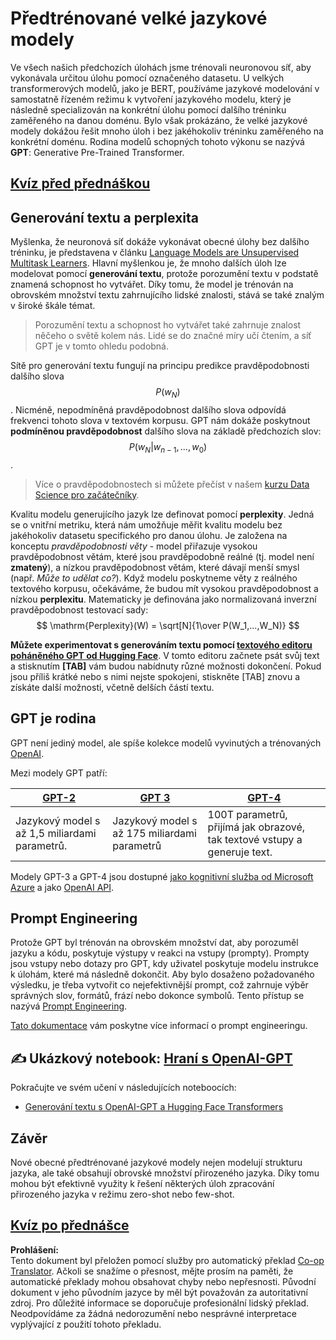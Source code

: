 <!--
CO_OP_TRANSLATOR_METADATA:
{
  "original_hash": "2efbb183384a50f0fc0cde02534d912f",
  "translation_date": "2025-08-25T22:06:36+00:00",
  "source_file": "lessons/5-NLP/20-LangModels/README.md",
  "language_code": "cs"
}
-->
# Předtrénované velké jazykové modely

Ve všech našich předchozích úlohách jsme trénovali neuronovou síť, aby vykonávala určitou úlohu pomocí označeného datasetu. U velkých transformerových modelů, jako je BERT, používáme jazykové modelování v samostatně řízeném režimu k vytvoření jazykového modelu, který je následně specializován na konkrétní úlohu pomocí dalšího tréninku zaměřeného na danou doménu. Bylo však prokázáno, že velké jazykové modely dokážou řešit mnoho úloh i bez jakéhokoliv tréninku zaměřeného na konkrétní doménu. Rodina modelů schopných tohoto výkonu se nazývá **GPT**: Generative Pre-Trained Transformer.

## [Kvíz před přednáškou](https://ff-quizzes.netlify.app/en/ai/quiz/39)

## Generování textu a perplexita

Myšlenka, že neuronová síť dokáže vykonávat obecné úlohy bez dalšího tréninku, je představena v článku [Language Models are Unsupervised Multitask Learners](https://cdn.openai.com/better-language-models/language_models_are_unsupervised_multitask_learners.pdf). Hlavní myšlenkou je, že mnoho dalších úloh lze modelovat pomocí **generování textu**, protože porozumění textu v podstatě znamená schopnost ho vytvářet. Díky tomu, že model je trénován na obrovském množství textu zahrnujícího lidské znalosti, stává se také znalým v široké škále témat.

> Porozumění textu a schopnost ho vytvářet také zahrnuje znalost něčeho o světě kolem nás. Lidé se do značné míry učí čtením, a síť GPT je v tomto ohledu podobná.

Sítě pro generování textu fungují na principu predikce pravděpodobnosti dalšího slova $$P(w_N)$$. Nicméně, nepodmíněná pravděpodobnost dalšího slova odpovídá frekvenci tohoto slova v textovém korpusu. GPT nám dokáže poskytnout **podmíněnou pravděpodobnost** dalšího slova na základě předchozích slov: $$P(w_N | w_{n-1}, ..., w_0)$$.

> Více o pravděpodobnostech si můžete přečíst v našem [kurzu Data Science pro začátečníky](https://github.com/microsoft/Data-Science-For-Beginners/tree/main/1-Introduction/04-stats-and-probability).

Kvalitu modelu generujícího jazyk lze definovat pomocí **perplexity**. Jedná se o vnitřní metriku, která nám umožňuje měřit kvalitu modelu bez jakéhokoliv datasetu specifického pro danou úlohu. Je založena na konceptu *pravděpodobnosti věty* - model přiřazuje vysokou pravděpodobnost větám, které jsou pravděpodobně reálné (tj. model není **zmatený**), a nízkou pravděpodobnost větám, které dávají menší smysl (např. *Může to udělat co?*). Když modelu poskytneme věty z reálného textového korpusu, očekáváme, že budou mít vysokou pravděpodobnost a nízkou **perplexitu**. Matematicky je definována jako normalizovaná inverzní pravděpodobnost testovací sady:
$$
\mathrm{Perplexity}(W) = \sqrt[N]{1\over P(W_1,...,W_N)}
$$ 

**Můžete experimentovat s generováním textu pomocí [textového editoru poháněného GPT od Hugging Face](https://transformer.huggingface.co/doc/gpt2-large)**. V tomto editoru začnete psát svůj text a stisknutím **[TAB]** vám budou nabídnuty různé možnosti dokončení. Pokud jsou příliš krátké nebo s nimi nejste spokojeni, stiskněte [TAB] znovu a získáte další možnosti, včetně delších částí textu.

## GPT je rodina

GPT není jediný model, ale spíše kolekce modelů vyvinutých a trénovaných [OpenAI](https://openai.com). 

Mezi modely GPT patří:

| [GPT-2](https://huggingface.co/docs/transformers/model_doc/gpt2#openai-gpt2) | [GPT 3](https://openai.com/research/language-models-are-few-shot-learners) | [GPT-4](https://openai.com/gpt-4) |
| -- | -- | -- |
|Jazykový model s až 1,5 miliardami parametrů. | Jazykový model s až 175 miliardami parametrů | 100T parametrů, přijímá jak obrazové, tak textové vstupy a generuje text. |

Modely GPT-3 a GPT-4 jsou dostupné [jako kognitivní služba od Microsoft Azure](https://azure.microsoft.com/en-us/services/cognitive-services/openai-service/#overview?WT.mc_id=academic-77998-cacaste) a jako [OpenAI API](https://openai.com/api/).

## Prompt Engineering

Protože GPT byl trénován na obrovském množství dat, aby porozuměl jazyku a kódu, poskytuje výstupy v reakci na vstupy (prompty). Prompty jsou vstupy nebo dotazy pro GPT, kdy uživatel poskytuje modelu instrukce k úlohám, které má následně dokončit. Aby bylo dosaženo požadovaného výsledku, je třeba vytvořit co nejefektivnější prompt, což zahrnuje výběr správných slov, formátů, frází nebo dokonce symbolů. Tento přístup se nazývá [Prompt Engineering](https://learn.microsoft.com/en-us/shows/ai-show/the-basics-of-prompt-engineering-with-azure-openai-service?WT.mc_id=academic-77998-bethanycheum).

[Tato dokumentace](https://learn.microsoft.com/en-us/semantic-kernel/prompt-engineering/?WT.mc_id=academic-77998-bethanycheum) vám poskytne více informací o prompt engineeringu.

## ✍️ Ukázkový notebook: [Hraní s OpenAI-GPT](../../../../../lessons/5-NLP/20-LangModels/GPT-PyTorch.ipynb)

Pokračujte ve svém učení v následujících noteboocích:

* [Generování textu s OpenAI-GPT a Hugging Face Transformers](../../../../../lessons/5-NLP/20-LangModels/GPT-PyTorch.ipynb)

## Závěr

Nové obecné předtrénované jazykové modely nejen modelují strukturu jazyka, ale také obsahují obrovské množství přirozeného jazyka. Díky tomu mohou být efektivně využity k řešení některých úloh zpracování přirozeného jazyka v režimu zero-shot nebo few-shot.

## [Kvíz po přednášce](https://ff-quizzes.netlify.app/en/ai/quiz/40)

**Prohlášení:**  
Tento dokument byl přeložen pomocí služby pro automatický překlad [Co-op Translator](https://github.com/Azure/co-op-translator). Ačkoli se snažíme o přesnost, mějte prosím na paměti, že automatické překlady mohou obsahovat chyby nebo nepřesnosti. Původní dokument v jeho původním jazyce by měl být považován za autoritativní zdroj. Pro důležité informace se doporučuje profesionální lidský překlad. Neodpovídáme za žádná nedorozumění nebo nesprávné interpretace vyplývající z použití tohoto překladu.